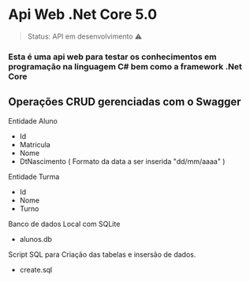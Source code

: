 <h1> Api Web .Net Core 5.0 </h1>

> Status: API em desenvolvimento ⚠️

### Esta é uma api web para testar os conhecimentos em programação na linguagem C# bem como a framework .Net Core

## Operações CRUD gerenciadas com o Swagger 

Entidade Aluno

+ Id
+ Matricula
+ Nome
+ DtNascimento      ( Formato da data a ser inserida "dd/mm/aaaa" )

Entidade Turma

+ Id
+ Nome
+ Turno

Banco de dados Local com SQLite

+ alunos.db

Script SQL para Criação das tabelas e insersão de dados.

+ create.sql
